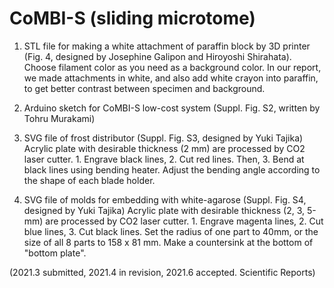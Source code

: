 # CoMBI-S (sliding microtome) 

1. STL file for making a white attachment of paraffin block by 3D printer (Fig. 4, designed by Josephine Galipon and Hiroyoshi Shirahata). Choose filament color as you need as a background color. In our report, we made attachments in white, and also add white crayon into paraffin, to get better contrast between specimen and background.

2. Arduino sketch for CoMBI-S low-cost system (Suppl. Fig. S2, written by Tohru Murakami)


3. SVG file of frost distributor (Suppl. Fig. S3, designed by Yuki Tajika)
   Acrylic plate with desirable thickness (2 mm) are processed by CO2 laser cutter. 1. Engrave black lines, 2. Cut red lines. Then,  3. Bend at black lines using bending heater. Adjust the bending angle according to the shape of each blade holder.

4. SVG file of molds for embedding with white-agarose (Suppl. Fig. S4, designed by Yuki Tajika)
   Acrylic plate with desirable thickness (2, 3, 5-mm) are processed by CO2 laser cutter. 1. Engrave magenta lines, 2. Cut blue lines, 3. Cut black lines.
   Set the radius of one part to 40mm, or the size of all 8 parts to 158 x 81 mm. Make a countersink at the bottom of "bottom plate".


(2021.3 submitted, 2021.4 in revision, 2021.6 accepted. Scientific Reports)
